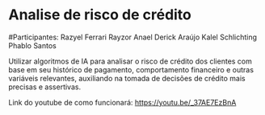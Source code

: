 # Analise de risco de crédito

#Participantes: Razyel Ferrari 
Rayzor Anael
Derick Araújo
Kalel Schlichting
Phablo Santos

 Utilizar algoritmos de IA para analisar o risco de crédito dos clientes com base em seu histórico de pagamento, comportamento financeiro e outras variáveis relevantes, auxiliando na tomada de decisões de crédito mais precisas e assertivas.

 Link do youtube de como funcionará: https://youtu.be/_37AE7EzBnA

